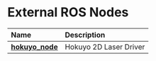 # External ROS Nodes

| Name                                                 | Description                    |
|:------------------                                   |:------------------------       |
| [**hokuyo_node**](http://wiki.ros.org/hokuyo_node)   | Hokuyo 2D Laser Driver         |
